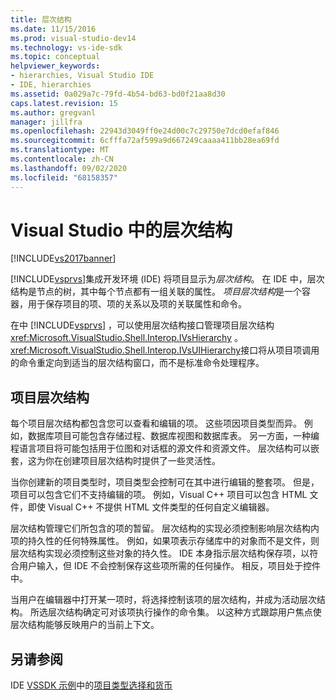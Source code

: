 ```yaml
---
title: 层次结构
ms.date: 11/15/2016
ms.prod: visual-studio-dev14
ms.technology: vs-ide-sdk
ms.topic: conceptual
helpviewer_keywords:
- hierarchies, Visual Studio IDE
- IDE, hierarchies
ms.assetid: 0a029a7c-79fd-4b54-bd63-bd0f21aa8d30
caps.latest.revision: 15
ms.author: gregvanl
manager: jillfra
ms.openlocfilehash: 22943d3049ff0e24d00c7c29750e7dcd0efaf846
ms.sourcegitcommit: 6cfffa72af599a9d667249caaaa411bb28ea69fd
ms.translationtype: MT
ms.contentlocale: zh-CN
ms.lasthandoff: 09/02/2020
ms.locfileid: "68158357"
---
```

# <a name="hierarchies-in-visual-studio"></a>Visual Studio 中的层次结构
[!INCLUDE[vs2017banner](../../includes/vs2017banner.md)]

[!INCLUDE[vsprvs](../../includes/vsprvs-md.md)]集成开发环境 (IDE) 将项目显示为*层次结构*。 在 IDE 中，层次结构是节点的树，其中每个节点都有一组关联的属性。 *项目层次结构*是一个容器，用于保存项目的项、项的关系以及项的关联属性和命令。

 在中 [!INCLUDE[vsprvs](../../includes/vsprvs-md.md)] ，可以使用层次结构接口管理项目层次结构 <xref:Microsoft.VisualStudio.Shell.Interop.IVsHierarchy> 。 <xref:Microsoft.VisualStudio.Shell.Interop.IVsUIHierarchy>接口将从项目项调用的命令重定向到适当的层次结构窗口，而不是标准命令处理程序。

## <a name="project-hierarchies"></a>项目层次结构
 每个项目层次结构都包含您可以查看和编辑的项。 这些项因项目类型而异。 例如，数据库项目可能包含存储过程、数据库视图和数据库表。 另一方面，一种编程语言项目将可能包括用于位图和对话框的源文件和资源文件。 层次结构可以嵌套，这为你在创建项目层次结构时提供了一些灵活性。

 当你创建新的项目类型时，项目类型会控制可在其中进行编辑的整套项。 但是，项目可以包含它们不支持编辑的项。 例如，Visual C++ 项目可以包含 HTML 文件，即使 Visual C++ 不提供 HTML 文件类型的任何自定义编辑器。

 层次结构管理它们所包含的项的暂留。 层次结构的实现必须控制影响层次结构内项的持久性的任何特殊属性。 例如，如果项表示存储库中的对象而不是文件，则层次结构实现必须控制这些对象的持久性。 IDE 本身指示层次结构保存项，以符合用户输入，但 IDE 不会控制保存这些项所需的任何操作。 相反，项目处于控件中。

 当用户在编辑器中打开某一项时，将选择控制该项的层次结构，并成为活动层次结构。 所选层次结构确定可对该项执行操作的命令集。 以这种方式跟踪用户焦点使层次结构能够反映用户的当前上下文。

## <a name="see-also"></a>另请参阅
 IDE [VSSDK 示例](../../misc/vssdk-samples.md)中的[项目类型](../../extensibility/internals/project-types.md)[选择和货币](../../extensibility/internals/selection-and-currency-in-the-ide.md)
